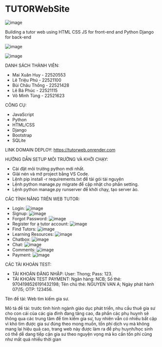 # TUTORWebSite
![image](https://github.com/wanghui070404/tutorWebSite/assets/163686506/24e2fc57-d7c9-43d5-9f27-dcc740fcad3f)

Building a tutor web using HTML CSS JS for front-end and Python Django for back-end


![image](https://github.com/wanghui070404/tutorWebSite/assets/131352489/226644ba-0190-491f-8d20-7c09124723cf)




![image](https://github.com/wanghui070404/tutorWebSite/assets/131352489/62b44254-f903-4846-94b8-65cf1b6dcc46)

DANH SÁCH THÀNH VIÊN:
- Mai Xuân Huy - 22520553
- Lê Triệu Phú - 22521100
- Bùi Châu Thống - 22521428
- Lê Bá Phúc - 22521115
- Võ Minh Tùng - 22521623

CÔNG CỤ:

- JavaScript
- Python
- HTML/CSS
- Django
- Bootstrap
- SQLite


LINK DOMAIN DEPLOY: https://tutorweb.onrender.com

HƯỚNG DẪN SETUP MÔI TRƯỜNG VÀ KHỞI CHẠY:
- Cài đặt môi trường python mới nhất.
- Giải nén và mở project bằng VS Code.
- Lệnh pip install -r requirements.txt để tải gói tài nguyên
- Lệnh python manage.py migrate để cập nhật cho phần setting.
- Lệnh python manage.py runserver để khởi chạy, tạo server ảo.


CÁC TÍNH NĂNG TRÊN WEB TUTOR:
- Login:
![image](https://github.com/wanghui070404/tutorWebSite/assets/163686506/d5ab8955-2487-44cd-bb5d-7897365b06bb)
- Signup:
![image](https://github.com/wanghui070404/tutorWebSite/assets/163686506/165bbd9d-2af3-4eb1-8ed5-84eb4e8454e1)
- Forgot Password:
![image](https://github.com/wanghui070404/tutorWebSite/assets/163686506/5dff64fb-4dd1-4417-84d6-26f749881bc8)
- Register for a tutor account:
![image](https://github.com/wanghui070404/tutorWebSite/assets/163686506/f5ffd89a-5b16-4449-9d11-0ced3c78be65)
- Find Tutors:
![image](https://github.com/wanghui070404/tutorWebSite/assets/163686506/1b473cb6-3c23-4a20-8f1e-4f8f15253ebe)
- Learning Resources:
![image](https://github.com/wanghui070404/tutorWebSite/assets/163686506/4e280cb5-bb08-413b-bbfc-8875b4b2db96)
- Chatbox:
![image](https://github.com/wanghui070404/tutorWebSite/assets/163686506/667e693c-e6ed-4b41-b7ce-c1620a6fac4f)
- Chat:
![image](https://github.com/wanghui070404/tutorWebSite/assets/163686506/a8fda333-1b3e-4118-a0d0-ffe99449819e)
- Comments:
![image](https://github.com/wanghui070404/tutorWebSite/assets/163686506/bbc1232d-aece-422c-98d2-ee86847f8809)
- Payment:
![image](https://github.com/wanghui070404/tutorWebSite/assets/163686506/d1c8eadd-80f2-4110-b391-747745912db6)

CÁC TÀI KHOẢN TEST:
- TÀI KHOẢN ĐĂNG NHẬP: User: Thong; Pass: 123.
- TÀI KHOẢN TEST PAYMENT: Ngân hàng: NCB; Số thẻ: 9704198526191432198; Tên chủ thẻ: NGUYEN VAN A; Ngày phát hành 07\15; OTP: 123456.






  





Tên đề tài: Web tìm kiếm gia sư. 


Mô tả đề tài: trước tình hình ngành giáo dục phát triển, nhu cầu thuê gia sư cho con cái của các gia đình đang tăng cao, đa phần các phụ huynh sẽ thông qua các trung tâm để tìm kiếm gia sư, tuy nhiên vẫn có nhiều bất cập vì khó tìm được gia sư đúng theo mong muốn, tốn phí dịch vụ mà không mang lại hiệu quả cao, trang web này được làm ra để phụ huynh/học sinh có thể dễ dang tiếp cận gia sư theo nguyện vọng mà ko cần tốn phí cũng như mất quá nhiều thời gian


